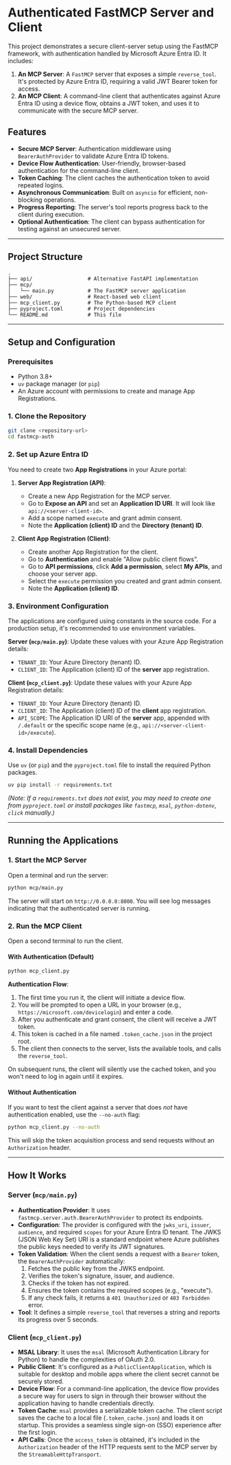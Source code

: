 # Authenticated FastMCP Server and Client

This project demonstrates a secure client-server setup using the FastMCP framework, with authentication handled by Microsoft Azure Entra ID. It includes:

1.  **An MCP Server**: A `FastMCP` server that exposes a simple `reverse_tool`. It's protected by Azure Entra ID, requiring a valid JWT Bearer token for access.
2.  **An MCP Client**: A command-line client that authenticates against Azure Entra ID using a device flow, obtains a JWT token, and uses it to communicate with the secure MCP server.

## Features

-   **Secure MCP Server**: Authentication middleware using `BearerAuthProvider` to validate Azure Entra ID tokens.
-   **Device Flow Authentication**: User-friendly, browser-based authentication for the command-line client.
-   **Token Caching**: The client caches the authentication token to avoid repeated logins.
-   **Asynchronous Communication**: Built on `asyncio` for efficient, non-blocking operations.
-   **Progress Reporting**: The server's tool reports progress back to the client during execution.
-   **Optional Authentication**: The client can bypass authentication for testing against an unsecured server.

---

## Project Structure

```
.
├── api/                  # Alternative FastAPI implementation
├── mcp/
│   └── main.py           # The FastMCP server application
├── web/                  # React-based web client
├── mcp_client.py         # The Python-based MCP client
├── pyproject.toml        # Project dependencies
└── README.md             # This file
```

---

## Setup and Configuration

### Prerequisites

-   Python 3.8+
-   `uv` package manager (or `pip`)
-   An Azure account with permissions to create and manage App Registrations.

### 1. Clone the Repository

```bash
git clone <repository-url>
cd fastmcp-auth
```

### 2. Set up Azure Entra ID

You need to create two **App Registrations** in your Azure portal:

1.  **Server App Registration (API)**:
    -   Create a new App Registration for the MCP server.
    -   Go to **Expose an API** and set an **Application ID URI**. It will look like `api://<server-client-id>`.
    -   Add a scope named `execute` and grant admin consent.
    -   Note the **Application (client) ID** and the **Directory (tenant) ID**.

2.  **Client App Registration (Client)**:
    -   Create another App Registration for the client.
    -   Go to **Authentication** and enable "Allow public client flows".
    -   Go to **API permissions**, click **Add a permission**, select **My APIs**, and choose your server app.
    -   Select the `execute` permission you created and grant admin consent.
    -   Note the **Application (client) ID**.

### 3. Environment Configuration

The applications are configured using constants in the source code. For a production setup, it's recommended to use environment variables.

**Server (`mcp/main.py`)**:
Update these values with your Azure App Registration details:
-   `TENANT_ID`: Your Azure Directory (tenant) ID.
-   `CLIENT_ID`: The Application (client) ID of the **server** app registration.

**Client (`mcp_client.py`)**:
Update these values with your Azure App Registration details:
-   `TENANT_ID`: Your Azure Directory (tenant) ID.
-   `CLIENT_ID`: The Application (client) ID of the **client** app registration.
-   `API_SCOPE`: The Application ID URI of the **server** app, appended with `/.default` or the specific scope name (e.g., `api://<server-client-id>/execute`).

### 4. Install Dependencies

Use `uv` (or `pip`) and the `pyproject.toml` file to install the required Python packages.

```bash
uv pip install -r requirements.txt
```
*(Note: If a `requirements.txt` does not exist, you may need to create one from `pyproject.toml` or install packages like `fastmcp`, `msal`, `python-dotenv`, `click` manually.)*

---

## Running the Applications

### 1. Start the MCP Server

Open a terminal and run the server:

```bash
python mcp/main.py
```

The server will start on `http://0.0.0.0:8000`. You will see log messages indicating that the authenticated server is running.

### 2. Run the MCP Client

Open a second terminal to run the client.

#### With Authentication (Default)

```bash
python mcp_client.py
```

**Authentication Flow**:
1.  The first time you run it, the client will initiate a device flow.
2.  You will be prompted to open a URL in your browser (e.g., `https://microsoft.com/devicelogin`) and enter a code.
3.  After you authenticate and grant consent, the client will receive a JWT token.
4.  This token is cached in a file named `.token_cache.json` in the project root.
5.  The client then connects to the server, lists the available tools, and calls the `reverse_tool`.

On subsequent runs, the client will silently use the cached token, and you won't need to log in again until it expires.

#### Without Authentication

If you want to test the client against a server that does *not* have authentication enabled, use the `--no-auth` flag:

```bash
python mcp_client.py --no-auth
```

This will skip the token acquisition process and send requests without an `Authorization` header.

---

## How It Works

### Server (`mcp/main.py`)

-   **Authentication Provider**: It uses `fastmcp.server.auth.BearerAuthProvider` to protect its endpoints.
-   **Configuration**: The provider is configured with the `jwks_uri`, `issuer`, `audience`, and required `scopes` for your Azure Entra ID tenant. The JWKS (JSON Web Key Set) URI is a standard endpoint where Azure publishes the public keys needed to verify its JWT signatures.
-   **Token Validation**: When the client sends a request with a `Bearer` token, the `BearerAuthProvider` automatically:
    1.  Fetches the public key from the JWKS endpoint.
    2.  Verifies the token's signature, issuer, and audience.
    3.  Checks if the token has not expired.
    4.  Ensures the token contains the required scopes (e.g., "execute").
    5.  If any check fails, it returns a `401 Unauthorized` or `403 Forbidden` error.
-   **Tool**: It defines a simple `reverse_tool` that reverses a string and reports its progress over 5 seconds.

### Client (`mcp_client.py`)

-   **MSAL Library**: It uses the `msal` (Microsoft Authentication Library for Python) to handle the complexities of OAuth 2.0.
-   **Public Client**: It's configured as a `PublicClientApplication`, which is suitable for desktop and mobile apps where the client secret cannot be securely stored.
-   **Device Flow**: For a command-line application, the device flow provides a secure way for users to sign in through their browser without the application having to handle credentials directly.
-   **Token Cache**: `msal` provides a serializable token cache. The client script saves the cache to a local file (`.token_cache.json`) and loads it on startup. This provides a seamless single sign-on (SSO) experience after the first login.
-   **API Calls**: Once the `access_token` is obtained, it's included in the `Authorization` header of the HTTP requests sent to the MCP server by the `StreamableHttpTransport`.
